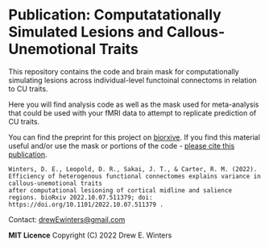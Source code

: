 # Publication: Computatationally Simulated Lesions and Callous-Unemotional Traits
This repository contains the code and brain mask for computationally simulating lesions across individual-level functoinal connectoms in relation to CU traits.

Here you will find analysis code as well as the mask used for meta-analysis that could be used with your fMRI data to attempt to replicate prediction of CU traits. 

You can find the preprint for this project on [biorxive](https://doi.org/10.1101/2022.10.07.511379). If you find this material useful and/or use the mask or portions of the code - [please cite this publication](https://doi.org/10.1101/2022.10.07.511379).


    Winters, D. E., Leopold, D. R., Sakai, J. T., & Carter, R. M. (2022). Efficiency of heterogenous functional connectomes explains variance in callous-unemotional traits     
    after computational lesioning of cortical midline and salience regions. bioRxiv 2022.10.07.511379; doi: https://doi.org/10.1101/2022.10.07.511379 .


Contact: drewEwinters@gmail.com


**MIT Licence**
Copyright (C) 2022 Drew E. Winters 
